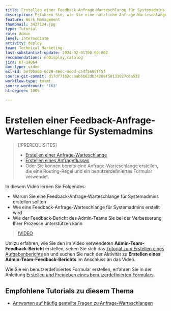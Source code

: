 ```yaml
---
title: Erstellen einer Feedback-Anfrage-Warteschlange für Systemadmins
description: Erfahren Sie, wie Sie eine nützliche Anfrage-Warteschlange erstellen, in der Admins Feedback zu Arbeitsabläufen und Prozessen erhalten können.
feature: Work Management
thumbnail: 3427124.jpg
type: Tutorial
role: Admin
level: Intermediate
activity: deploy
team: Technical Marketing
last-substantial-update: 2024-02-01T00:00:00Z
recommendations: noDisplay,catalog
jira: KT-14864
doc-type: video
exl-id: bef0ba6b-6c29-46ec-ae0d-c54f5609ff5f
source-git-commit: d17df7162ccaab6b62db34209f50131927c0a532
workflow-type: tm+mt
source-wordcount: '163'
ht-degree: 100%

---
```


# Erstellen einer Feedback-Anfrage-Warteschlange für Systemadmins

>[!PREREQUISITES]
>
>* [Erstellen einer Anfrage-Warteschlange](https://experienceleague.adobe.com/docs/workfront-learn/tutorials-workfront/manage-work/request-queues/create-a-request-queue.html?lang=de)
>* [Erstellen eines Anfrageflusses](https://experienceleague.adobe.com/docs/workfront-learn/tutorials-workfront/manage-work/request-queues/create-a-request-flow.html?lang=de)
>* Oder Sie können bereits eine Anfrage-Warteschlange erstellen, die eine Routing-Regel und ein benutzerdefiniertes Formular verwendet.


In diesem Video lernen Sie Folgendes:

* Warum Sie eine Feedback-Anfrage-Warteschlange für Systemadmins erstellen sollten
* Wie eine Feedback-Anfrage-Warteschlange für Systemadmins erstellt wird
* Wie der Feedback-Bericht des Admin-Teams Sie bei der Verbesserung Ihrer Prozesse unterstützen kann

>[!VIDEO](https://video.tv.adobe.com/v/3427124/?quality=12&learn=on&enablevpops)

Um zu erfahren, wie Sie den im Video verwendeten **Admin-Team-Feedback-Bericht** erstellen, sehen Sie sich das [Tutorial zum Erstellen eines Aufgabenberichts](https://experienceleague.adobe.com/docs/workfront-learn/tutorials-workfront/reporting/basic-reporting/create-a-task-report.html?lang=de) an und suchen Sie nach der Aktivität zu **Erstellen eines Admin-Team-Feedback-Berichts** im Anschluss an das Video.

Wie Sie ein benutzerdefiniertes Formular erstellen, erfahren Sie in der Anleitung [Erstellen und Freigeben eines benutzerdefinierten Formulars](https://experienceleague.adobe.com/docs/workfront-learn/tutorials-workfront/custom-data/custom-forms/custom-forms-creating-and-sharing-a-custom-form.html?land=de).

## Empfohlene Tutorials zu diesem Thema

* [Antworten auf häufig gestellte Fragen zu Anfrage-Warteschlangen](/help/manage-work/request-queues/request-queue-faq.md)
